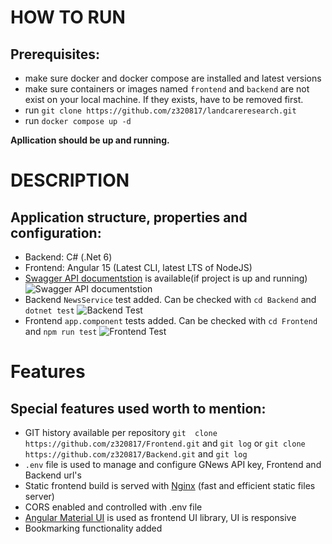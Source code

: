 # HOW TO RUN
## Prerequisites:

- make sure docker and docker compose are installed and latest versions
- make sure containers or images named `frontend` and `backend` are not exist on your local machine. If they exists, have to be removed first.
- run `git clone https://github.com/z320817/landcareresearch.git`
- run `docker compose up -d`

**Apllication should be up and running.** 

# DESCRIPTION
## Application structure, properties and configuration:
- Backend: C# (.Net 6)
- Frontend: Angular 15 (Latest CLI, latest LTS of NodeJS)
- [Swagger API documentstion](http://localhost/v1/swagger/index.html) is available(if project is up and running)
![Swagger API documentstion](Frontend/assets/images/swagger.png "Swagger API documentstion")
- Backend `NewsService` test added. Can be checked with `cd Backend` and `dotnet test`
![Backend Test](Frontend/assets/images/backend_xunit_test.png "Backend Test")
- Frontend `app.component` tests added. Can be checked with `cd Frontend` and `npm run test`
![Frontend Test](Frontend/assets/images/frontend_jasmine_unit_test.png "Frontend Test")


# Features
## Special features used worth to mention:
- GIT history available per repository `git  clone https://github.com/z320817/Frontend.git` and `git log` 
  or `git clone https://github.com/z320817/Backend.git` and `git log`
- `.env` file is used to manage and configure GNews API key, Frontend and Backend url's
- Static frontend build is served with [Nginx](https://nginx.org/en/ "Nginx") (fast and efficient static files server)
- CORS enabled and controlled with .env file
- [Angular Material UI](https://material.angular.io/ "Angular Material UI") is used as frontend UI library, UI is responsive
- Bookmarking functionality added
